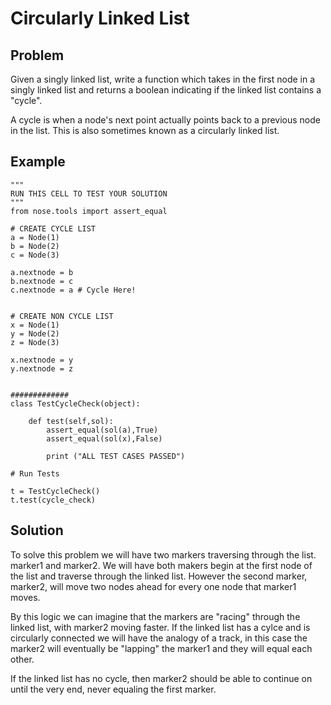 # Circularly Linked List

## Problem

Given a singly linked list, write a function which takes in the first node in a singly linked list and returns a boolean indicating if the linked list contains a "cycle".

A cycle is when a node's next point actually points back to a previous node in the list. This is also sometimes known as a circularly linked list.

## Example

```
"""
RUN THIS CELL TO TEST YOUR SOLUTION
"""
from nose.tools import assert_equal

# CREATE CYCLE LIST
a = Node(1)
b = Node(2)
c = Node(3)

a.nextnode = b
b.nextnode = c
c.nextnode = a # Cycle Here!


# CREATE NON CYCLE LIST
x = Node(1)
y = Node(2)
z = Node(3)

x.nextnode = y
y.nextnode = z


#############
class TestCycleCheck(object):
    
    def test(self,sol):
        assert_equal(sol(a),True)
        assert_equal(sol(x),False)
        
        print ("ALL TEST CASES PASSED")
        
# Run Tests

t = TestCycleCheck()
t.test(cycle_check)
```

## Solution

To solve this problem we will have two markers traversing through the list. marker1 and marker2. We will have both makers begin at the first node of the list and traverse through the linked list. However the second marker, marker2, will move two nodes ahead for every one node that marker1 moves.

By this logic we can imagine that the markers are "racing" through the linked list, with marker2 moving faster. If the linked list has a cylce and is circularly connected we will have the analogy of a track, in this case the marker2 will eventually be "lapping" the marker1 and they will equal each other.

If the linked list has no cycle, then marker2 should be able to continue on until the very end, never equaling the first marker.